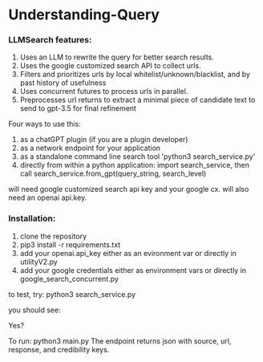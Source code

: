 # Understanding-Query
### LLMSearch features:
1.	Uses an LLM to rewrite the query for better search results.
2.	Uses the google customized search API to collect urls.
3.	Filters and prioritizes urls by local whitelist/unknown/blacklist, and by past history of usefulness
4.	Uses concurrent futures to process urls in parallel.
5.	Preprocesses url returns to extract a minimal piece of candidate text to send to gpt-3.5 for final refinement

Four ways to use this:
1.	as a chatGPT plugin (if you are a plugin developer)
2.	as a network endpoint for your application
3.	as a standalone command line search tool 'python3 search_service.py'
4.	directly from within a python application: import search_service, then call search_service.from_gpt(query_string, search_level)

will need google customized search api key and your google cx.
will also need an openai api.key.

### Installation:
1.	clone the repository
2.	pip3 install -r requirements.txt
3.	add your openai.api_key either as an evironment var or directly in utilityV2.py
4.	add your google credentials either as environment vars or directly in google_search_concurrent.py

to test, try: python3 search_service.py

you should see:

Yes?

To run: python3 main.py
The endpoint returns json with source, url, response, and credibility keys.
